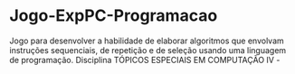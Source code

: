 # Jogo-ExpPC-Programacao
 Jogo para desenvolver a habilidade de elaborar algoritmos que envolvam instruções sequenciais, de repetição e de seleção usando uma linguagem de programação. Disciplina TÓPICOS ESPECIAIS EM COMPUTAÇÃO IV  - 
